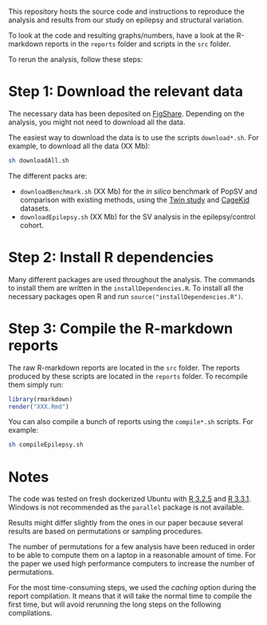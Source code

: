 This repository hosts the source code and instructions to reproduce the analysis and results from our study on epilepsy and structural variation.

To look at the code and resulting graphs/numbers, have a look at the R-markdown reports in the `reports` folder and scripts in the `src` folder.

To rerun the analysis, follow these steps:

# Step 1: Download the relevant data

The necessary data has been deposited on [FigShare](). Depending on the analysis, you might not need to download all the data.

The easiest way to download the data is to use the scripts `download*.sh`. For example, to download all the data (XX Mb):

```sh
sh downloadAll.sh
```

The different packs are:

+ `downloadBenchmark.sh` (XX Mb) for the *in silico* benchmark of PopSV and comparison with existing methods, using the [Twin study]() and [CageKid]() datasets.
+ `downloadEpilepsy.sh` (XX Mb) for the SV analysis in the epilepsy/control cohort.


# Step 2: Install R dependencies

Many different packages are used throughout the analysis. The commands to install them are written in the `installDependencies.R`. To install all the necessary packages open R and run `source("installDependencies.R")`.

# Step 3: Compile the R-markdown reports

The raw R-markdown reports are located in the `src` folder. The reports produced by these scripts are located in the `reports` folder. To recompile them simply run:

```r
library(rmarkdown)
render("XXX.Rmd")
```

You can also compile a bunch of reports using the `compile*.sh` scripts. For example:

```sh
sh compileEpilepsy.sh
```

# Notes

The code was tested on fresh dockerized Ubuntu with [R 3.2.5]() and [R 3.3.1](). Windows is not recommended as the `parallel` package is not available.

Results might differ slightly from the ones in our paper because several results are based on permutations or sampling procedures.

The number of permutations for a few analysis have been reduced in order to be able to compute them on a laptop in a reasonable amount of time. For the paper we used high performance computers to increase the number of permutations.

For the most time-consuming steps, we used the *caching* option during the report compilation. It means that it will take the normal time to compile the first time, but will avoid rerunning the long steps on the following compilations.
